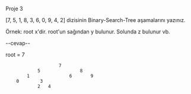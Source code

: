 Proje 3

[7, 5, 1, 8, 3, 6, 0, 9, 4, 2] dizisinin Binary-Search-Tree aşamalarını yazınız.

Örnek: root x'dir. root'un sağından y bulunur. Solunda z bulunur vb.

--cevap--

root = 7


                        7
                5               8
            1               6       9                    
        0        3       
                2   4